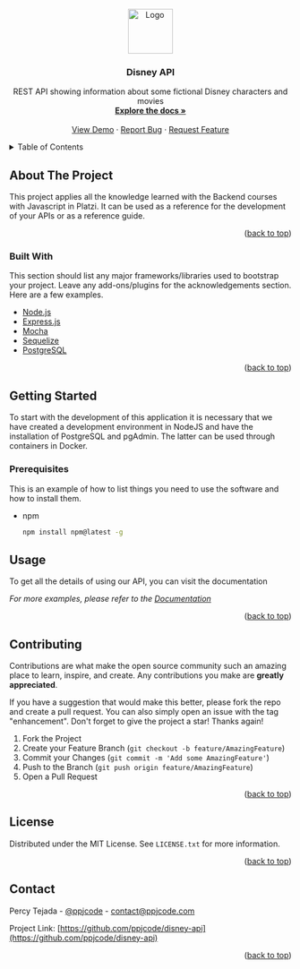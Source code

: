 <br />
<div align="center">
  <a href="https://cdn.iconscout.com/icon/free/png-256/node-js-1174925.png">
    <img src="https://cdn.iconscout.com/icon/free/png-256/node-js-1174925.png" alt="Logo" width="80" height="80">
  </a>

  <h3 align="center">Disney API</h3>

  <p align="center">
    REST API showing information about some fictional Disney characters and movies
    <br />
    <a href=""><strong>Explore the docs »</strong></a>
    <br />
    <br />
    <a href="https://github.com/ppjcode">View Demo</a>
    ·
    <a href="https://github.com/ppjcode">Report Bug</a>
    ·
    <a href="https://github.com/ppjcode">Request Feature</a>
  </p>
</div>

<details>
  <summary>Table of Contents</summary>
  <ol>
    <li>
      <a href="#about-the-project">About The Project</a>
      <ul>
        <li><a href="#built-with">Built With</a></li>
      </ul>
    </li>
    <li>
      <a href="#getting-started">Getting Started</a>
      <ul>
        <li><a href="#prerequisites">Prerequisites</a></li>
        <li><a href="#installation">Installation</a></li>
      </ul>
    </li>
    <li><a href="#usage">Usage</a></li>
    <li><a href="#roadmap">Roadmap</a></li>
    <li><a href="#contributing">Contributing</a></li>
    <li><a href="#license">License</a></li>
    <li><a href="#contact">Contact</a></li>
    <li><a href="#acknowledgments">Acknowledgments</a></li>
  </ol>
</details>

## About The Project

<!-- [![Product Name Screen Shot][product-screenshot]](https://example.com) -->

This project applies all the knowledge learned with the Backend courses with Javascript in Platzi.
It can be used as a reference for the development of your APIs or as a reference guide.

<p align="right">(<a href="#top">back to top</a>)</p>

### Built With

This section should list any major frameworks/libraries used to bootstrap your project. Leave any add-ons/plugins for the acknowledgements section. Here are a few examples.

- [Node.js](https://nodejs.org/es/)
- [Express.js](https://expressjs.com/es/)
- [Mocha](https://mochajs.org/)
- [Sequelize](https://sequelize.org/)
- [PostgreSQL](https://www.postgresql.org/)

<p align="right">(<a href="#top">back to top</a>)</p>

## Getting Started

To start with the development of this application it is necessary that we have created a development environment in NodeJS and have the installation of PostgreSQL and pgAdmin. The latter can be used through containers in Docker.

### Prerequisites

This is an example of how to list things you need to use the software and how to install them.

- npm
  ```sh
  npm install npm@latest -g
  ```

<!-- ### Installation

_Below is an example of how you can instruct your audience on installing and setting up your app. This template doesn't rely on any external dependencies or services._

1. Get a free API Key at [https://example.com](https://example.com)
2. Clone the repo
   ```sh
   git clone https://github.com/your_username_/Project-Name.git
   ```
3. Install NPM packages
   ```sh
   npm install
   ```
4. Enter your API in `config.js`
   ```js
   const API_KEY = 'ENTER YOUR API';
   ```

<p align="right">(<a href="#top">back to top</a>)</p> -->

<!-- USAGE EXAMPLES -->

## Usage

To get all the details of using our API, you can visit the documentation

_For more examples, please refer to the [Documentation](https://ppjcode.com)_

<p align="right">(<a href="#top">back to top</a>)</p>

<!-- CONTRIBUTING -->

## Contributing

Contributions are what make the open source community such an amazing place to learn, inspire, and create. Any contributions you make are **greatly appreciated**.

If you have a suggestion that would make this better, please fork the repo and create a pull request. You can also simply open an issue with the tag "enhancement".
Don't forget to give the project a star! Thanks again!

1. Fork the Project
2. Create your Feature Branch (`git checkout -b feature/AmazingFeature`)
3. Commit your Changes (`git commit -m 'Add some AmazingFeature'`)
4. Push to the Branch (`git push origin feature/AmazingFeature`)
5. Open a Pull Request

<p align="right">(<a href="#top">back to top</a>)</p>

<!-- LICENSE -->

## License

Distributed under the MIT License. See `LICENSE.txt` for more information.

<p align="right">(<a href="#top">back to top</a>)</p>

<!-- CONTACT -->

## Contact

Percy Tejada - [@ppjcode](https://twitter.com/ppjcode) - contact@ppjcode.com

Project Link: [https://github.com/ppjcode/disney-api](https://github.com/ppjcode/disney-api)

<p align="right">(<a href="#top">back to top</a>)</p>

<!-- ## Acknowledgments

Use this space to list resources you find helpful and would like to give credit to. I've included a few of my favorites to kick things off!

- [Platzi](https://platzi.com)

<p align="right">(<a href="#top">back to top</a>)</p> -->
